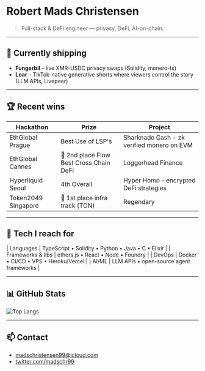 <!-- README.md -->
# Robert Mads Christensen

> Full-stack & DeFi engineer — privacy, DeFi, AI-on-chain.

---

## 🔭 Currently shipping

- **Fungerbil** – live XMR-USDC privacy swaps (Solidity, monero-ts)  
- **Loar** – TikTok-native generative shorts where viewers control the story (LLM APIs, Livepeer)  

---
## 🏆 Recent wins

| Hackathon | Prize | Project |
|-----------|-------|---------|
| EthGlobal Prague | Best Use of LSP's | Sharknado Cash - zk verified monero on EVM |
| EthGlobal Cannes | 🥈 2nd place Flow Best Cross Chain DeFi | Loggerhead Finance |
| Hyperliquid Seoul | 4th Overall | Hyper Homo – encrypted DeFi strategies |
| Token2049 Singapore | 🥇 1st place infra track (TON) | Regendary |

---

## 🧰 Tech I reach for

| Languages | TypeScript • Solidity • Python • Java • C • Elixir |
| Frameworks & libs | ethers.js • React • Node • Foundry |
| DevOps | Docker • CI/CD • VPS • Heroku/Vercel |
| AI/ML | LLM APIs • open-source agent frameworks |

---

## 📊 GitHub Stats

![Top Langs](https://github-readme-stats.vercel.app/api/top-langs/?username=madschristensen99&theme=transparent&hide_border=true&layout=compact)

---

## 📫 Contact

- madschristensen99@icloud.com  
- [twitter.com/madschr99](https://twitter.com/madschr99)
